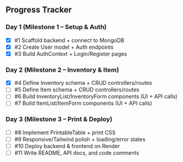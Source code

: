 ## Progress Tracker
### Day 1 (Milestone 1 – Setup & Auth)
- [x] #1 Scaffold backend + connect to MongoDB
- [x] #2 Create User model + Auth endpoints
- [x] #3 Build AuthContext + Login/Register pages

### Day 2 (Milestone 2 – Inventory & Item)
- [x] #4 Define Inventory schema + CRUD controllers/routes
- [ ] #5 Define Item schema + CRUD controllers/routes
- [ ] #6 Build InventoryList/InventoryForm components (UI + API calls)
- [ ] #7 Build ItemList/ItemForm components (UI + API calls)

### Day 3 (Milestone 3 – Print & Deploy)
- [ ] #8 Implement PrintableTable + print CSS
- [ ] #9 Responsive/Tailwind polish + loading/error states
- [ ] #10 Deploy backend & frontend on Render
- [ ] #11 Write README, API docs, and code comments
